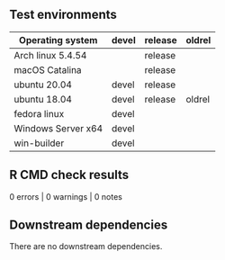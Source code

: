 ## Test environments

Operating system   | devel | release | oldrel |
-------------------|-------|---------|--------|
Arch linux 5.4.54  |       | release |        |
macOS Catalina     |       | release |        |
ubuntu 20.04       | devel | release |        |
ubuntu 18.04       | devel | release | oldrel |
fedora linux       | devel |         |        |
Windows Server x64 | devel |         |        |
win-builder        | devel |         |        |

## R CMD check results
0 errors | 0 warnings | 0 notes

## Downstream dependencies
There are no downstream dependencies.
